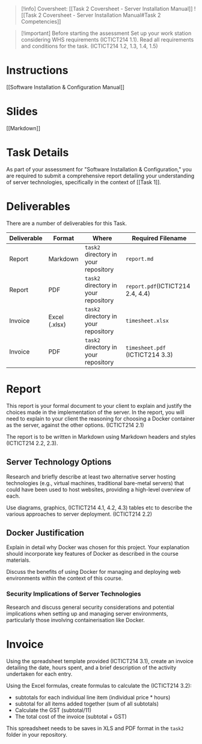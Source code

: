 > [!info] Coversheet: [[Task 2 Coversheet - Server Installation Manual]]
> ![[Task 2 Coversheet - Server Installation Manual#Task 2 Competencies]]

> [!important] Before starting the assessment
> Set up your work station considering WHS requirements (ICTICT214 1.1).
> Read all requirements and conditions for the task. (ICTICT214 1.2, 1.3, 1.4, 1.5)


# Instructions

[[Software Installation & Configuration Manual]]

# Slides

[[Markdown]]

# Task Details

As part of your assessment for "Software Installation & Configuration," you are required to submit a comprehensive report detailing your understanding of server technologies, specifically in the context of [[Task 1]]. 

# Deliverables

There are a number of deliverables for this Task. 

| Deliverable | Format        | Where                                | Required Filename                |
| ----------- | ------------- | ------------------------------------ | -------------------------------- |
| Report      | Markdown      | `task2` directory in your repository | `report.md`                      |
| Report      | PDF           | `task2` directory in your repository | `report.pdf`(ICTICT214 2.4, 4.4) |
| Invoice     | Excel (.xlsx) | `task2` directory in your repository | `timesheet.xlsx`                 |
| Invoice     | PDF           | `task2` directory in your repository | `timesheet.pdf` (ICTICT214 3.3)  |

# Report

This report is your formal document to your client to explain and justify the choices made in the implementation of the server. In the report, you will need to explain to your client the reasoning for choosing a Docker container as the server, against the other options. (ICTICT214 2.1)

The report is to be written in Markdown using Markdown headers and styles (ICTICT214 2.2, 2.3).

## Server Technology Options

Research and briefly describe at least two alternative server hosting technologies (e.g., virtual machines, traditional bare-metal servers) that could have been used to host websites, providing a high-level overview of each.

Use diagrams, graphics, (ICTICT214 4.1, 4.2, 4.3) tables etc to describe the various approaches to server deployment. (ICTICT214 2.2)

## Docker Justification

Explain in detail why Docker was chosen for this project. Your explanation should incorporate key features of Docker as described in the course materials. 

Discuss the benefits of using Docker for managing and deploying web environments within the context of this course.

### Security Implications of Server Technologies

Research and discuss general security considerations and potential implications when setting up and managing server environments, particularly those involving containerisation like Docker.
# Invoice

Using the spreadsheet template provided (ICTICT214 3.1), create an invoice detailing the date, hours spent, and a brief description of the activity undertaken for each entry.

Using the Excel formulas, create formulas to calculate the (ICTICT214 3.2):
- subtotals for each individual line item (individual price * hours)
- subtotal for all items added together (sum of all subtotals)
- Calculate the GST (subtotal/11)
- The total cost of the invoice (subtotal + GST)

This spreadsheet needs to be saves in XLS and PDF format in the `task2` folder in your repository.